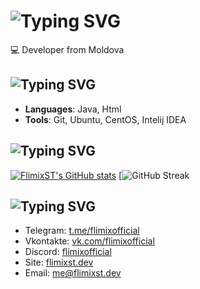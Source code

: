 ![Typing SVG](https://readme-typing-svg.demolab.com?font=Fira+Code&pause=1000&color=F7F7F7&random=false&width=435&lines=%F0%9F%91%8B+Hello+there!+I'm+FlimixST)
=========================================

💻 Developer from Moldova

![Typing SVG](https://readme-typing-svg.demolab.com?font=Fira+Code&pause=1000&color=411FF7&random=false&width=435&lines=%F0%9F%8D%B3+Skills+and+Technologies)
--------------------------

*   **Languages**: Java, Html
*   **Tools**: Git, Ubuntu, CentOS, Intelij IDEA

![Typing SVG](https://readme-typing-svg.demolab.com?font=Fira+Code&pause=1000&color=F70000&random=false&width=435&lines=%F0%9F%93%88+GitHub+Stats)
---------------

[![FlimixST's GitHub stats](https://github-readme-stats.vercel.app/api?username=FlimixST&show_icons=true&theme=jolly)](https://github.com/flimixst)
[![GitHub Streak](https://streak-stats.demolab.com?user=flimixst&theme=catppuccin-macchiato)

![Typing SVG](https://readme-typing-svg.demolab.com?font=Fira+Code&pause=1000&color=3115F7&random=false&width=435&lines=%F0%9F%93%AB+Get+in+Touch)
---------------

*   Telegram: [t.me/flimixofficial](https://t.me/flimixofficial/)
*   Vkontakte: [vk.com/flimixofficial](vk.com/flimixofficial)
*   Discord: [flimixofficial](https://discord.com/users/1120534568018116669)
*   Site: [flimixst.dev](https://flimixst.dev)
*   Email: [me@flimixst.dev](mailto:me@flimixst.dev)

